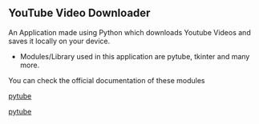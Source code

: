 <h2> YouTube Video Downloader </h2>

An Application made using Python which downloads Youtube Videos and saves it locally on your device.

- Modules/Library used in this application are pytube, tkinter and many more.

You can check the official documentation of these modules

<a href="https://pytube.io/en/latest/" target="_blank">pytube </a>

<a href="https://docs.python.org/3/library/tkinter.html" target="_blank"> pytube </a>

